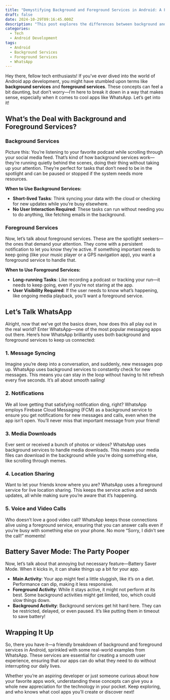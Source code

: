 ```yaml
---
title: "Demystifying Background and Foreground Services in Android: A Friendly Guide"
draft: false
date: 2024-10-29T09:16:45.000Z
description: "This post explores the differences between background and foreground services in Android, with real-world examples from WhatsApp. Learn when to use each type of service, how they enhance user experience, and the impact of Battery Saver Mode."
categories:
  - Tech
  - Android Development
tags:
  - Android
  - Background Services
  - Foreground Services
  - WhatsApp
---
```


Hey there, fellow tech enthusiasts! If you’ve ever dived into the world of Android app development, you might have stumbled upon terms like **background services** and **foreground services**. These concepts can feel a bit daunting, but don’t worry—I’m here to break it down in a way that makes sense, especially when it comes to cool apps like WhatsApp. Let’s get into it!

## What’s the Deal with Background and Foreground Services?

### Background Services

Picture this: You’re listening to your favorite podcast while scrolling through your social media feed. That’s kind of how background services work—they’re running quietly behind the scenes, doing their thing without taking up your attention. They’re perfect for tasks that don’t need to be in the spotlight and can be paused or stopped if the system needs more resources.

**When to Use Background Services:**

- **Short-lived Tasks**: Think syncing your data with the cloud or checking for new updates while you’re busy elsewhere.
- **No User Interaction Required**: These tasks can run without needing you to do anything, like fetching emails in the background.

### Foreground Services

Now, let’s talk about foreground services. These are the spotlight seekers—the ones that demand your attention. They come with a persistent notification to let you know they're active. If something important needs to keep going (like your music player or a GPS navigation app), you want a foreground service to handle that.

**When to Use Foreground Services:**

- **Long-running Tasks**: Like recording a podcast or tracking your run—it needs to keep going, even if you’re not staring at the app.
- **User Visibility Required**: If the user needs to know what’s happening, like ongoing media playback, you’ll want a foreground service.

## Let’s Talk WhatsApp

Alright, now that we’ve got the basics down, how does this all play out in the real world? Enter WhatsApp—one of the most popular messaging apps out there. Here’s how WhatsApp brilliantly uses both background and foreground services to keep us connected:

### 1. Message Syncing

Imagine you’re deep into a conversation, and suddenly, new messages pop up. WhatsApp uses background services to constantly check for new messages. This means you can stay in the loop without having to hit refresh every five seconds. It’s all about smooth sailing!

### 2. Notifications

We all love getting that satisfying notification ding, right? WhatsApp employs Firebase Cloud Messaging (FCM) as a background service to ensure you get notifications for new messages and calls, even when the app isn’t open. You’ll never miss that important message from your friend!

### 3. Media Downloads

Ever sent or received a bunch of photos or videos? WhatsApp uses background services to handle media downloads. This means your media files can download in the background while you’re doing something else, like scrolling through memes.

### 4. Location Sharing

Want to let your friends know where you are? WhatsApp uses a foreground service for live location sharing. This keeps the service active and sends updates, all while making sure you’re aware that it’s happening.

### 5. Voice and Video Calls

Who doesn’t love a good video call? WhatsApp keeps those connections alive using a foreground service, ensuring that you can answer calls even if you’re busy with something else on your phone. No more “Sorry, I didn’t see the call!” moments!

## Battery Saver Mode: The Party Pooper

Now, let’s talk about that annoying but necessary feature—Battery Saver Mode. When it kicks in, it can shake things up a bit for your app.

- **Main Activity**: Your app might feel a little sluggish, like it’s on a diet. Performance can dip, making it less responsive.
- **Foreground Activity**: While it stays active, it might not perform at its best. Some background activities might get limited, too, which could slow things down.
- **Background Activity**: Background services get hit hard here. They can be restricted, delayed, or even paused. It’s like putting them in timeout to save battery!

## Wrapping It Up

So, there you have it—a friendly breakdown of background and foreground services in Android, sprinkled with some real-world examples from WhatsApp. These services are essential for creating a smooth user experience, ensuring that our apps can do what they need to do without interrupting our daily lives.

Whether you’re an aspiring developer or just someone curious about how your favorite apps work, understanding these concepts can give you a whole new appreciation for the technology in your pocket. Keep exploring, and who knows what cool apps you’ll create or discover next!
